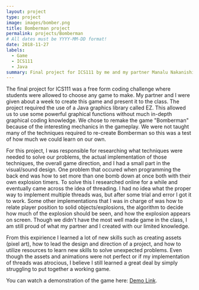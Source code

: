 ```yaml
---
layout: project
type: project
image: images/bomber.png
title: Bomberman project
permalink: projects/Bomberman
# All dates must be YYYY-MM-DD format!
date: 2018-11-27
labels:
  - Game
  - ICS111
  - Java
summary: Final project for ICS111 by me and my partner Manalu Nakanishi.  A primitive Bomberman style game developed using the EZ library.
---
```



The final project for ICS111 was a free form coding challenge where students were allowed to choose any game to make.  My partner and I were given about a week to create this game and present it to the class.  The project required the use of a Java graphics library called EZ.  This allowed us to use some powerful graphical functions without much in-depth graphical coding knowledge.  We chose to remake the game "Bomberman" because of the interesting mechanics in the gameplay.  We were not taught many of the techniques required to re-create Bomberman so this was a test of how much we could learn on our own.

For this project, I was responsible for researching what techniques were needed to solve our problems, the actual implementation of those techniques, the overall game direction, and I had a small part in the visual/sound design.  One problem that occured when programming the back end was how to set more than one bomb down at once both with their own explosion timers.  To solve this I researched online for a while and eventually came across the idea of threading.  I had no idea what the proper way to implement multiple threads was, but after some trial and error I got it to work.  Some other implementations that I was in charge of was how to relate player position to solid objects/explosions, the algorithm to decide how much of the explosion should be seen, and how the explosion appears on screen.  Though we didn't have the most well made game in the class, I am still proud of what my partner and I created with our limited knowledge.

From this expirience I learned a lot of new skills such as creating assets (pixel art), how to lead the design and direction of a project, and how to utilize resources to learn new skills to solve unexpected problems.  Even though the assets and animations were not perfect or if my implementation of threads was atrocious, I believe I still learned a great deal by simply struggling to put together a working game. 

You can watch a demonstration of the game here: [Demo Link](https://www.youtube.com/watch?v=Az70m4X7Eu8).



